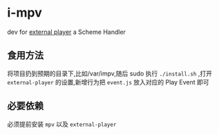 # i-mpv

dev for [external player](https://github.com/LuckyPuppy514/external-player) a Scheme Handler

## 食用方法

将项目扔到预期的目录下,比如/var/impv,随后 sudo 执行 `./install.sh` ,打开 `external-player` 的设置,新增行为把 `event.js` 放入对应的 Play Event 即可

## 必要依赖

必须提前安装 `mpv` 以及 `external-player`
